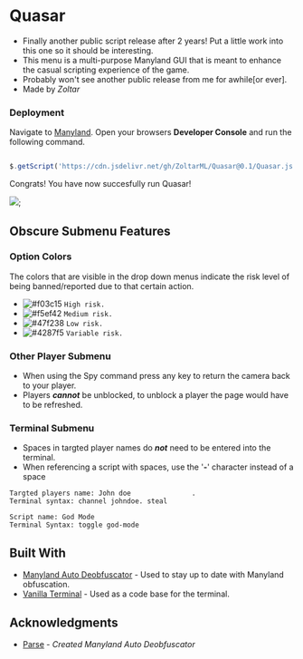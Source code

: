 # Quasar
  * Finally another public script release after 2 years! Put a little work into this one so it should be interesting.
  * This menu is a multi-purpose Manyland GUI that is meant to enhance the casual scripting experience of the game.
  * Probably won't see another public release from me for awhile[or ever].
  * Made by *Zoltar*

### Deployment

Navigate to [Manyland](http://manyland.com).
Open your browsers **Developer Console** and run the following command.

```js

$.getScript('https://cdn.jsdelivr.net/gh/ZoltarML/Quasar@0.1/Quasar.js')

```

Congrats! You have now succesfully run Quasar!

![](https://gyazo.com/d23b3d7b6990bd05f8066754697cf0cf.gif);

## Obscure Submenu Features

### Option Colors
 The colors that are visible in the drop down menus indicate the risk level of being banned/reported due to that certain action.
 * ![#f03c15](https://placehold.it/15/f03c15/000000?text=+) `High risk.`
 * ![#f5ef42](https://placehold.it/15/f5ef42/000000?text=+) `Medium risk.`
 * ![#47f238](https://placehold.it/15/47f238/000000?text=+) `Low risk.`
 * ![#4287f5](https://placehold.it/15/4287f5/000000?text=+) `Variable risk.`

### Other Player Submenu
 * When using the Spy command press any key to return the camera back to your player.
 * Players ***cannot*** be unblocked, to unblock a player the page would have to be refreshed.
 
### Terminal Submenu
 * Spaces in targted player names do ***not*** need to be entered into the terminal.
 * When referencing a script with spaces, use the '**-**' character instead of a space
 ```
 Targted players name: John doe               .
 Terminal syntax: channel johndoe. steal
 
 Script name: God Mode
 Terminal Syntax: toggle god-mode
 ```

## Built With

* [Manyland Auto Deobfuscator](https://github.com/parseml/many-deobf) - Used to stay up to date with Manyland obfuscation.
* [Vanilla Terminal](https://github.com/soyjavi/vanilla-terminal) - Used as a code base for the terminal.


## Acknowledgments

* [Parse](https://pastebin.com/u/parseml) - *Created Manyland Auto Deobfuscator*


